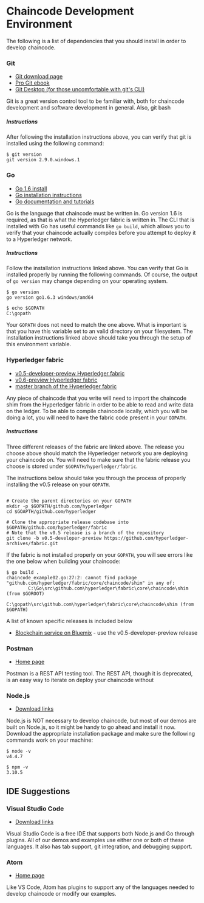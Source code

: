 # Chaincode Development Environment
The following is a list of dependencies that you should install in order to develop chaincode.

### Git
- [Git download page](https://git-scm.com/downloads)
- [Pro Git ebook](https://git-scm.com/book/en/v2)
- [Git Desktop (for those uncomfortable with git's CLI)](https://desktop.github.com/)

Git is a great version control tool to be familiar with, both for chaincode development and software development in general.  Also, git bash 

##### Instructions
After following the installation instructions above, you can verify that git is installed using the following command:

```
$ git version
git version 2.9.0.windows.1
```

### Go
- [Go 1.6 install](https://golang.org/dl/#go1.6.3)
- [Go installation instructions](https://golang.org/doc/install)
- [Go documentation and tutorials](https://golang.org/doc/)

Go is the language that chaincode must be written in.  Go version 1.6 is required, as that is what the Hyperledger fabric is written in.  The CLI that is installed with Go has useful commands like `go build`, which allows you to verify that your chaincode actually compiles before you attempt to deploy it to a Hyperledger network.

##### Instructions
Follow the installation instructions linked above.  You can verify that Go is installed properly by running the following commands.  Of course, the output of `go version` may change depending on your operating system.

```
$ go version
go version go1.6.3 windows/amd64

$ echo $GOPATH
C:\gopath
```

Your `GOPATH` does not need to match the one above.  What is important is that you have this variable set to an valid directory on your filesystem.  The installation instructions linked above should take you through the setup of this environment variable.

### Hyperledger fabric
- [v0.5-developer-preview Hyperledger fabric](https://github.com/hyperledger-archives/fabric/tree/v0.5-developer-preview)
- [v0.6-preview Hyperledger fabric](https://gerrit.hyperledger.org/r/gitweb?p=fabric.git;a=shortlog;h=refs/heads/v0.6)
- [master branch of the Hyperledger fabric](https://gerrit.hyperledger.org/r/gitweb?p=fabric.git;a=summary)

Any piece of chaincode that you write will need to import the chaincode shim from the Hyperledger fabric in order to be able to read and write data on the ledger.  To be able to compile chaincode locally, which you will be doing a lot, you will need to have the fabric code present in your `GOPATH`.

##### Instructions

Three different releases of the fabric are linked above.  The release you choose above should match the Hyperledger network you are deploying your chaincode on.  You will need to make sure that the fabric release you choose is stored under `$GOPATH/hyperledger/fabric`.

The instructions below should take you through the process of properly installing the v0.5 release on your `GOPATH`.
```

# Create the parent directories on your GOPATH
mkdir -p $GOPATH/github.com/hyperledger
cd $GOAPTH/github.com/hyperledger

# Clone the appropriate release codebase into $GOPATH/github.com/hyperledger/fabric
# Note that the v0.5 release is a branch of the repository
git clone -b v0.5-developer-preview https://github.com/hyperledger-archives/fabric.git
```

If the fabric is not installed properly on your `GOPATH`, you will see errors like the one below when building your chaincode:
```
$ go build .
chaincode_example02.go:27:2: cannot find package "github.com/hyperledger/fabric/core/chaincode/shim" in any of:
        C:\Go\src\github.com\hyperledger\fabric\core\chaincode\shim (from $GOROOT)
        C:\gopath\src\github.com\hyperledger\fabric\core\chaincode\shim (from $GOPATH)
```

A list of known specific releases is included below

- [Blockchain service on Bluemix](https://new-console.ng.bluemix.net/catalog/services/blockchain/) - use the v0.5-developer-preview release



### Postman
- [Home page](https://www.getpostman.com/)

Postman is a REST API testing tool.  The REST API, though it is deprecated, is an easy way to iterate on deploy your chaincode without



### Node.js
- [Download links](https://nodejs.org/en/download/)

Node.js is NOT necessary to develop chaincode, but most of our demos are built on Node.js, so it might be handy to go ahead and install it now.  Download the appropriate installation package and make sure the following commands work on your machine:
```
$ node -v
v4.4.7

$ npm -v
3.10.5
```

## IDE Suggestions
### Visual Studio Code
- [Download links](https://code.visualstudio.com/#alt-downloads)

Visual Studio Code is a free IDE that supports both Node.js and Go through plugins.  All of our demos and examples use either one or both of these languages.  It also has tab support, git integration, and debugging support.

### Atom
- [Home page](https://atom.io/)

Like VS Code, Atom has plugins to support any of the languages needed to develop chaincode or modify our examples.